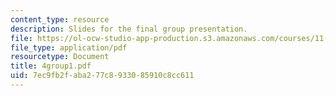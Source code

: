 ```yaml
---
content_type: resource
description: Slides for the final group presentation.
file: https://ol-ocw-studio-app-production.s3.amazonaws.com/courses/11-946j-beijing-urban-design-studio-summer-2004/7ec9fb2faba277c8933085910c8cc611_4group1.pdf
file_type: application/pdf
resourcetype: Document
title: 4group1.pdf
uid: 7ec9fb2f-aba2-77c8-9330-85910c8cc611
---
```

